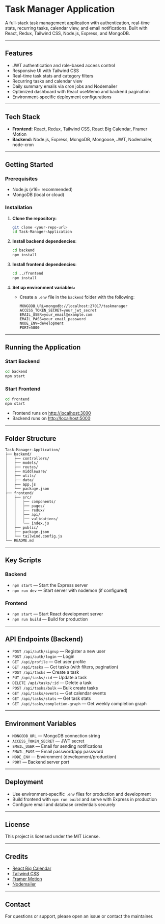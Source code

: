 # Task Manager Application

A full-stack task management application with authentication, real-time stats, recurring tasks, calendar view, and email notifications. Built with React, Redux, Tailwind CSS, Node.js, Express, and MongoDB.

---

## Features

- JWT authentication and role-based access control
- Responsive UI with Tailwind CSS
- Real-time task stats and category filters
- Recurring tasks and calendar view
- Daily summary emails via cron jobs and Nodemailer
- Optimized dashboard with React useMemo and backend pagination
- Environment-specific deployment configurations

---

## Tech Stack

- **Frontend:** React, Redux, Tailwind CSS, React Big Calendar, Framer Motion
- **Backend:** Node.js, Express, MongoDB, Mongoose, JWT, Nodemailer, node-cron

---

## Getting Started

### Prerequisites

- Node.js (v16+ recommended)
- MongoDB (local or cloud)

### Installation

1. **Clone the repository:**

   ```bash
   git clone <your-repo-url>
   cd Task-Manager-Application
   ```

2. **Install backend dependencies:**

   ```bash
   cd backend
   npm install
   ```

3. **Install frontend dependencies:**

   ```bash
   cd ../frontend
   npm install
   ```

4. **Set up environment variables:**
   - Create a `.env` file in the `backend` folder with the following:
     ```env
     MONGODB_URL=mongodb://localhost:27017/taskmanager
     ACCESS_TOKEN_SECRET=your_jwt_secret
     EMAIL_USER=your_email@example.com
     EMAIL_PASS=your_email_password
     NODE_ENV=development
     PORT=5000
     ```

---

## Running the Application

### Start Backend

```bash
cd backend
npm start
```

### Start Frontend

```bash
cd frontend
npm start
```

- Frontend runs on [http://localhost:3000](http://localhost:3000)
- Backend runs on [http://localhost:5000](http://localhost:5000)

---

## Folder Structure

```
Task-Manager-Application/
├── backend/
│   ├── controllers/
│   ├── models/
│   ├── routes/
│   ├── middleware/
│   ├── utils/
│   ├── data/
│   ├── app.js
│   └── package.json
├── frontend/
│   ├── src/
│   │   ├── components/
│   │   ├── pages/
│   │   ├── redux/
│   │   ├── api/
│   │   ├── validations/
│   │   └── index.js
│   ├── public/
│   ├── package.json
│   └── tailwind.config.js
└── README.md
```

---

## Key Scripts

### Backend

- `npm start` — Start the Express server
- `npm run dev` — Start server with nodemon (if configured)

### Frontend

- `npm start` — Start React development server
- `npm run build` — Build for production

---

## API Endpoints (Backend)

- `POST /api/auth/signup` — Register a new user
- `POST /api/auth/login` — Login
- `GET /api/profile` — Get user profile
- `GET /api/tasks` — Get tasks (with filters, pagination)
- `POST /api/tasks` — Create a task
- `PUT /api/tasks/:id` — Update a task
- `DELETE /api/tasks/:id` — Delete a task
- `POST /api/tasks/bulk` — Bulk create tasks
- `GET /api/tasks/events` — Get calendar events
- `GET /api/tasks/stats` — Get task stats
- `GET /api/tasks/completion-graph` — Get weekly completion graph

---

## Environment Variables

- `MONGODB_URL` — MongoDB connection string
- `ACCESS_TOKEN_SECRET` — JWT secret
- `EMAIL_USER` — Email for sending notifications
- `EMAIL_PASS` — Email password/app password
- `NODE_ENV` — Environment (development/production)
- `PORT` — Backend server port

---

## Deployment

- Use environment-specific `.env` files for production and development
- Build frontend with `npm run build` and serve with Express in production
- Configure email and database credentials securely

---

## License

This project is licensed under the MIT License.

---

## Credits

- [React Big Calendar](https://github.com/jquense/react-big-calendar)
- [Tailwind CSS](https://tailwindcss.com/)
- [Framer Motion](https://www.framer.com/motion/)
- [Nodemailer](https://nodemailer.com/)

---

## Contact

For questions or support, please open an issue or contact the maintainer.
